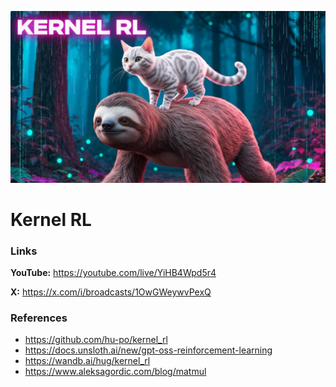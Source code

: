 ![thumbnail](thumbnail.jpg)

# Kernel RL

### Links

**YouTube:** https://youtube.com/live/YiHB4Wpd5r4

**X:** https://x.com/i/broadcasts/1OwGWeywvPexQ

### References

- https://github.com/hu-po/kernel_rl
- https://docs.unsloth.ai/new/gpt-oss-reinforcement-learning
- https://wandb.ai/hug/kernel_rl
- https://www.aleksagordic.com/blog/matmul